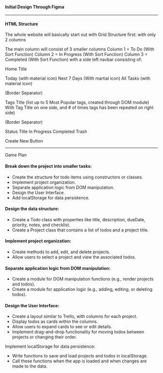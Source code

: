 #### Initial Design Through Figma

---
#### HTML Structure
The whole website will basically start out with Grid Structure first:
with only 2 columns

The main column will consist of 3 smaller columns
Column 1 = To Do (With Sort Function)
Column 2 = In Progress (With Sort Function)
Column 3 = Completed (With Sort Function)
with a side left navbar consisting of:

Home Title

Today (with material icon)
Next 7 Days (With martial icon)
All Tasks (with material icon)

(Border Separator)

Tags Title
(list up to 5 Most Popular tags, created through DOM module)
With Tag Title on one side, and # of times tags has been repeated on right side)

(Border Separator)

Status Title
In Progress
Completed
Trash

Create New Button

---

Game Plan

#### Break down the project into smaller tasks:
* Create the structure for todo items using constructors or classes.
* Implement project organization.
* Separate application logic from DOM manipulation.
* Design the User Interface.
* Add localStorage for data persistence.

#### Design the data structure:
* Create a Todo class with properties like title, description, dueDate, priority, notes, and checklist.
* Create a Project class that contains a list of todos and a project title.

#### Implement project organization:
* Create methods to add, edit, and delete projects.
* Allow users to select a project and view the associated todos.

#### Separate application logic from DOM manipulation:
* Create a module for DOM manipulation functions (e.g., render projects and todos).
* Create a module for application logic (e.g., adding, editing, or deleting todos).

#### Design the User Interface:
* Create a layout similar to Trello, with columns for each project.
* Display todos as cards within the columns.
* Allow users to expand cards to see or edit details.
* Implement drag-and-drop functionality for moving todos between projects or changing their order.

Implement localStorage for data persistence:
* Write functions to save and load projects and todos in localStorage.
* Call these functions when the app is loaded and when changes are made to the data.

